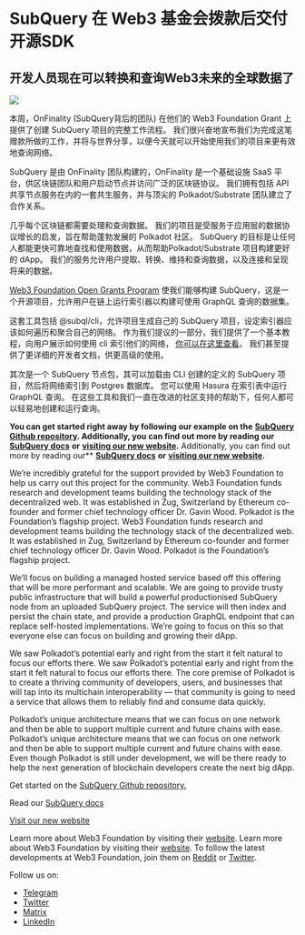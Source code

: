 # SubQuery 在 Web3 基金会拨款后交付开源SDK

## 开发人员现在可以转换和查询Web3未来的全球数据了

![](https://miro.medium.com/max/1400/1*f9Jw37LjUGu8P8W39cjDYw.png)

本周，OnFinality (SubQuery背后的团队) 在他们的 Web3 Foundation Grant 上提供了创建 SubQuery 项目的完整工作流程。 我们很兴奋地宣布我们为完成这笔赠款所做的工作，并将与世界分享，以便今天就可以开始使用我们的项目来更有效地查询网络。

SubQuery 是由 OnFinality 团队构建的，OnFinality 是一个基础设施 SaaS 平台，供区块链团队和用户启动节点并访问广泛的区块链协议。 我们拥有包括 API 共享节点服务在内的一套共生服务，并与顶尖的 Polkadot/Substrate 团队建立了合作关系。

几乎每个区块链都需要处理和查询数据。 我们的项目是受服务于应用层的数据协议增长的启发，旨在帮助蓬勃发展的 Polkadot 社区。 SubQuery 的目标是让任何人都能更快可靠地查找和使用数据，从而帮助Polkadot/Substrate 项目构建更好的 dApp。 我们的服务允许用户提取、转换、维持和查询数据，以及连接和呈现将来的数据。

[Web3 Foundation Open Grants Program](https://github.com/w3f/Open-Grants-Program/pull/136) 使我们能够构建 SubQuery，这是一个开源项目，允许用户在链上运行索引器以构建可使用 GraphQL 查询的数据集。

这套工具包括 @subql/cli，允许项目生成自己的 SubQuery 项目，设定索引器应该如何遍历和聚合自己的网络。 作为我们提议的一部分，我们提供了一个基本教程，向用户展示如何使用 cli 索引他们的网络， [你可以在这里查看](https://doc.subquery.network/quickstart.html)。 我们甚至提供了更详细的开发者文档，供更高级的使用。

其次是一个 SubQuery 节点包，其可以加载由 CLI 创建的定义的 SubQuery 项目，然后将网络索引到 Postgres 数据库。 您可以使用 Hasura 在索引表中运行 GraphQL 查询。 在这些工具和我们一直在改进的社区支持的帮助下，任何人都可以轻易地创建和运行查询。

**You can get started right away by following our example on the** [**SubQuery Github repository**](https://github.com/OnFinality-io/subql)**. Additionally, you can find out more by reading our** [**SubQuery docs**](https://doc.subquery.network/) **or** [**visiting our new website**](https://subquery.network/)**.** Additionally, you can find out more by reading our** [**SubQuery docs**](https://doc.subquery.network/) **or** [**visiting our new website**](https://subquery.network/)**.**

We’re incredibly grateful for the support provided by Web3 Foundation to help us carry out this project for the community. Web3 Foundation funds research and development teams building the technology stack of the decentralized web. It was established in Zug, Switzerland by Ethereum co-founder and former chief technology officer Dr. Gavin Wood. Polkadot is the Foundation’s flagship project. Web3 Foundation funds research and development teams building the technology stack of the decentralized web. It was established in Zug, Switzerland by Ethereum co-founder and former chief technology officer Dr. Gavin Wood. Polkadot is the Foundation’s flagship project.

We’ll focus on building a managed hosted service based off this offering that will be more performant and scalable. We are going to provide trusty public infrastructure that will build a powerful productionised SubQuery node from an uploaded SubQuery project. The service will then index and persist the chain state, and provide a production GraphQL endpoint that can replace self-hosted implementations. We’re going to focus on this so that everyone else can focus on building and growing their dApp.

We saw Polkadot’s potential early and right from the start it felt natural to focus our efforts there. We saw Polkadot’s potential early and right from the start it felt natural to focus our efforts there. The core premise of Polkadot is to create a thriving community of developers, users, and businesses that will tap into its multichain interoperability — that community is going to need a service that allows them to reliably find and consume data quickly.

Polkadot’s unique architecture means that we can focus on one network and then be able to support multiple current and future chains with ease. Polkadot’s unique architecture means that we can focus on one network and then be able to support multiple current and future chains with ease. Even though Polkadot is still under development, we will be there ready to help the next generation of blockchain developers create the next big dApp.

Get started on the [SubQuery Github repository.](https://github.com/OnFinality-io/subql)

Read our [SubQuery docs](https://doc.subquery.network/)

[Visit our new website](https://subquery.network/)

Learn more about Web3 Foundation by visiting their [website](https://web3.foundation/). Learn more about Web3 Foundation by visiting their [website](https://web3.foundation/). To follow the latest developments at Web3 Foundation, join them on [Reddit](https://www.reddit.com/r/dot/) or [Twitter](https://twitter.com/web3foundation).

Follow us on:

-   [Telegram](https://t.me/subquerynetwork)
-   [Twitter](https://twitter.com/subquerynetwork)
-   [Matrix](https://matrix.to/#/%23subquery:matrix.org)
-   [LinkedIn](https://www.linkedin.com/company/subquery)